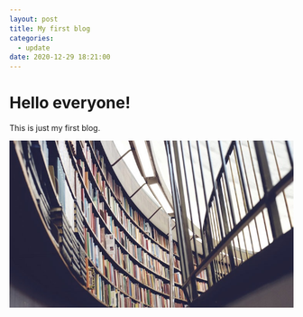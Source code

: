 ```yaml
---
layout: post
title: My first blog
categories:
  - update
date: 2020-12-29 18:21:00
---
```


# Hello everyone\!

This is just my first blog.

<img src="/images/fulls/03.jpg" class="fit image">

